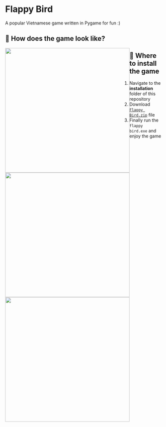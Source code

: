# Flappy Bird

A popular Vietnamese game written in Pygame for fun :)

## 👀 How does the game look like?

<img src='https://cdn.discordapp.com/attachments/907518741842120724/971413553997299752/unknown.png' style='height: 400px; float: left'>
<img src='https://cdn.discordapp.com/attachments/907518741842120724/971413584577966140/unknown.png' style='height: 400px; float: left'> 
<img src='https://cdn.discordapp.com/attachments/907518741842120724/971413728664899614/unknown.png' style='height: 400px; float: left'>

## 🔎 Where to install the game

1. Navigate to the **installation** folder of this repository
2. Download [`Flappy Bird.zip`](https://github.com/MinhMiner672/Flappy-Bird/blob/master/installation/Flappy%20Bird.zip) file
3. Finally run the `flappy bird.exe` and enjoy the game
